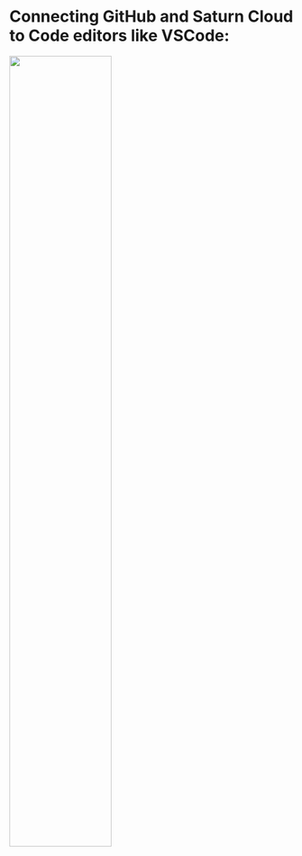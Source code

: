#  Connecting GitHub and Saturn Cloud to Code editors like VSCode:


<img src ="MLZoomcamp_SSH_x1.png.jpg" width = 60%>
